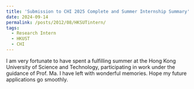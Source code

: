 ```yaml
---
title: 'Submission to CHI 2025 Complete and Summer Internship Summary'
date: 2024-09-14
permalink: /posts/2012/08/HKSUTintern/
tags:
  - Research Intern
  - HKUST
  - CHI
---
```


I am very fortunate to have spent a fulfilling summer at the Hong Kong University of Science and Technology, participating in work under the guidance of Prof. Ma. I have left with wonderful memories. 
Hope my future applications go smoothly.


